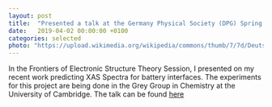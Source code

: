 ```yaml
---
layout: post
title:  "Presented a talk at the Germany Physical Society (DPG) Spring Meeting in Regensburg, Germany"
date:   2019-04-02 00:00:00 +0100
categories: selected
photo: "https://upload.wikimedia.org/wikipedia/commons/thumb/7/7d/Deutsche_Physikalische_Gesellschaft_Logo.svg/1200px-Deutsche_Physikalische_Gesellschaft_Logo.svg.png"
---
```


In the Frontiers of Electronic Structure Theory Session, I presented on my recent work predicting XAS Spectra for battery interfaces.  The experiments for this project are being done in the Grey Group in Chemistry at the University of Cambridge.  The talk can be found [here](/images/dpg-2019-forwebsite.pdf)

